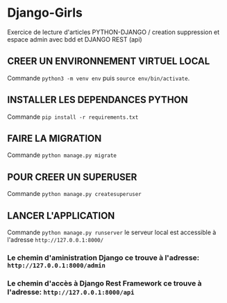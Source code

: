 # Django-Girls
Exercice de lecture d'articles PYTHON-DJANGO / creation suppression et espace admin avec bdd et DJANGO REST (api)


## CREER UN ENVIRONNEMENT VIRTUEL LOCAL
Commande `python3 -m venv env` puis `source env/bin/activate`.

## INSTALLER LES DEPENDANCES PYTHON
Commande `pip install -r requirements.txt`

## FAIRE LA MIGRATION
Commande `python manage.py migrate`

## POUR CREER UN SUPERUSER
Commande `python manage.py createsuperuser`

## LANCER L'APPLICATION
Commande `python manage.py runserver` le serveur local est accessible à l'adresse `http://127.0.0.1:8000/`


### Le chemin d'aministration Django ce trouve à l'adresse: `http://127.0.0.1:8000/admin`
### Le chemin d'accès à Django Rest Framework ce trouve à l'adresse: `http://127.0.0.1:8000/api`




